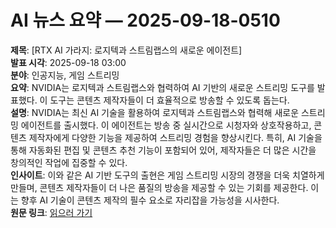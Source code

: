 # AI 뉴스 요약 — 2025-09-18-0510

**제목**: [RTX AI 가라지: 로지텍과 스트림랩스의 새로운 에이전트]  
**발표 시각**: 2025-09-18 03:00  
**분야**: 인공지능, 게임 스트리밍  
**요약**: NVIDIA는 로지텍과 스트림랩스와 협력하여 AI 기반의 새로운 스트리밍 도구를 발표했다. 이 도구는 콘텐츠 제작자들이 더 효율적으로 방송할 수 있도록 돕는다.  
**설명**: NVIDIA는 최신 AI 기술을 활용하여 로지텍과 스트림랩스와 협력해 새로운 스트리밍 에이전트를 출시했다. 이 에이전트는 방송 중 실시간으로 시청자와 상호작용하고, 콘텐츠 제작자에게 다양한 기능을 제공하여 스트리밍 경험을 향상시킨다. 특히, AI 기술을 통해 자동화된 편집 및 콘텐츠 추천 기능이 포함되어 있어, 제작자들은 더 많은 시간을 창의적인 작업에 집중할 수 있다.  
**인사이트**: 이와 같은 AI 기반 도구의 출현은 게임 스트리밍 시장의 경쟁을 더욱 치열하게 만들며, 콘텐츠 제작자들이 더 나은 품질의 방송을 제공할 수 있는 기회를 제공한다. 이는 향후 AI 기술이 콘텐츠 제작의 필수 요소로 자리잡을 가능성을 시사한다.  
**원문 링크**: [읽으러 가기](https://blogs.nvidia.com/blog/rtx-ai-garage-logitech-streamlabs-agent/)